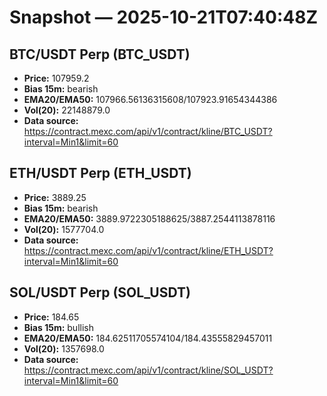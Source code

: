 # Snapshot — 2025-10-21T07:40:48Z

## BTC/USDT Perp (BTC_USDT)
- **Price:** 107959.2
- **Bias 15m:** bearish
- **EMA20/EMA50:** 107966.56136315608/107923.91654344386
- **Vol(20):** 22148879.0
- **Data source:** https://contract.mexc.com/api/v1/contract/kline/BTC_USDT?interval=Min1&limit=60

## ETH/USDT Perp (ETH_USDT)
- **Price:** 3889.25
- **Bias 15m:** bearish
- **EMA20/EMA50:** 3889.9722305188625/3887.2544113878116
- **Vol(20):** 1577704.0
- **Data source:** https://contract.mexc.com/api/v1/contract/kline/ETH_USDT?interval=Min1&limit=60

## SOL/USDT Perp (SOL_USDT)
- **Price:** 184.65
- **Bias 15m:** bullish
- **EMA20/EMA50:** 184.62511705574104/184.43555829457011
- **Vol(20):** 1357698.0
- **Data source:** https://contract.mexc.com/api/v1/contract/kline/SOL_USDT?interval=Min1&limit=60
